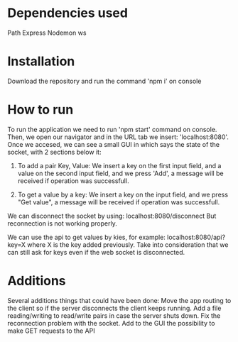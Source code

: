 # Dependencies used
Path
Express
Nodemon
ws

# Installation
Download the repository and run the command 'npm i' on console

# How to run
To run the application we need to run 'npm start' command on console.
Then, we open our navigator and in the URL tab we insert: 'localhost:8080'.
Once we accesed, we can see a small GUI in which says the state of the socket, with 2 sections below it:

1. To add a pair Key, Value:
  We insert a key on the first input field, and a value on the second input field, and we press 'Add', a message will be received if operation was successfull.

2. To get a value by a key:
  We insert a key on the input field, and we press "Get value", a message will be received if operation was successfull.
  
We can disconnect the socket by using:
localhost:8080/disconnect
But reconnection is not working properly.

We can use the api to get values by kies, for example:
localhost:8080/api?key=X
where X is the key added previously.
Take into consideration that we can still ask for keys even if the web socket is disconnected.

# Additions 
Several additions things that could have been done:
Move the app routing to the client so if the server disconnects the client keeps running.
Add a file reading/writing to read/write pairs in case the server shuts down.
Fix the reconnection problem with the socket.
Add to the GUI the possibility to make GET requests to the API
